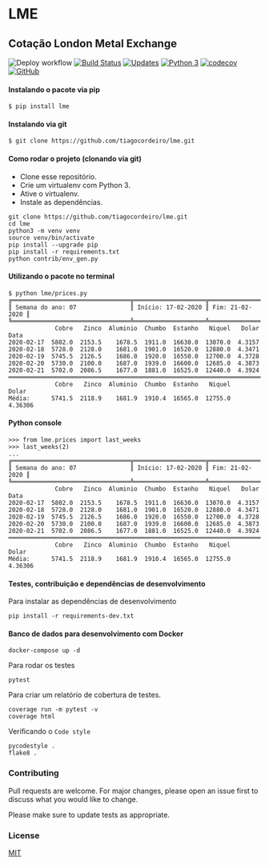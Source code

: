 # LME

## Cotação London Metal Exchange

![Deploy workflow](https://github.com/tiagocordeiro/lme/actions/workflows/python-app.yml/badge.svg)
[![Build Status](https://travis-ci.org/tiagocordeiro/lme.svg?branch=master)](https://travis-ci.org/tiagocordeiro/lme)
[![Updates](https://pyup.io/repos/github/tiagocordeiro/lme/shield.svg)](https://pyup.io/repos/github/tiagocordeiro/lme/)
[![Python 3](https://pyup.io/repos/github/tiagocordeiro/lme/python-3-shield.svg)](https://pyup.io/repos/github/tiagocordeiro/lme/)
[![codecov](https://codecov.io/gh/tiagocordeiro/lme/branch/master/graph/badge.svg)](https://codecov.io/gh/tiagocordeiro/lme)
[![GitHub](https://img.shields.io/github/license/mashape/apistatus.svg)](https://github.com/tiagocordeiro/lme/blob/master/LICENSE)

#### Instalando o pacote via pip
```
$ pip install lme
```

#### Instalando via git
```
$ git clone https://github.com/tiagocordeiro/lme.git
```

#### Como rodar o projeto (clonando via git)
* Clone esse repositório.
* Crie um virtualenv com Python 3.
* Ative o virtualenv.
* Instale as dependências.

```
git clone https://github.com/tiagocordeiro/lme.git
cd lme
python3 -m venv venv
source venv/bin/activate
pip install --upgrade pip
pip install -r requirements.txt
python contrib/env_gen.py
```

#### Utilizando o pacote no terminal
```
$ python lme/prices.py 
╔═════════════════════════════════╦════════════════════╦═════════════════╗
║ Semana do ano: 07               ║ Início: 17-02-2020 ║ Fim: 21-02-2020 ║
╚═════════════════════════════════╩════════════════════╩═════════════════╝
             Cobre   Zinco  Aluminio  Chumbo  Estanho   Niquel   Dolar
Data                                                                  
2020-02-17  5802.0  2153.5    1678.5  1911.0  16630.0  13070.0  4.3157
2020-02-18  5728.0  2128.0    1681.0  1901.0  16520.0  12880.0  4.3471
2020-02-19  5745.5  2126.5    1686.0  1920.0  16550.0  12700.0  4.3728
2020-02-20  5730.0  2100.0    1687.0  1939.0  16600.0  12685.0  4.3873
2020-02-21  5702.0  2086.5    1677.0  1881.0  16525.0  12440.0  4.3924
═════════════════════════════════════════════════════════════════════════
             Cobre   Zinco  Aluminio  Chumbo  Estanho   Niquel    Dolar
Média:      5741.5  2118.9    1681.9  1910.4  16565.0  12755.0  4.36306
```

#### Python console
```
>>> from lme.prices import last_weeks
>>> last_weeks(2)
...
╔═════════════════════════════════╦════════════════════╦═════════════════╗
║ Semana do ano: 07               ║ Início: 17-02-2020 ║ Fim: 21-02-2020 ║
╚═════════════════════════════════╩════════════════════╩═════════════════╝
             Cobre   Zinco  Aluminio  Chumbo  Estanho   Niquel   Dolar
Data                                                                  
2020-02-17  5802.0  2153.5    1678.5  1911.0  16630.0  13070.0  4.3157
2020-02-18  5728.0  2128.0    1681.0  1901.0  16520.0  12880.0  4.3471
2020-02-19  5745.5  2126.5    1686.0  1920.0  16550.0  12700.0  4.3728
2020-02-20  5730.0  2100.0    1687.0  1939.0  16600.0  12685.0  4.3873
2020-02-21  5702.0  2086.5    1677.0  1881.0  16525.0  12440.0  4.3924
═════════════════════════════════════════════════════════════════════════
             Cobre   Zinco  Aluminio  Chumbo  Estanho   Niquel    Dolar
Média:      5741.5  2118.9    1681.9  1910.4  16565.0  12755.0  4.36306
```

#### Testes, contribuição e dependências de desenvolvimento
Para instalar as dependências de desenvolvimento
```
pip install -r requirements-dev.txt
```

#### Banco de dados para desenvolvimento com Docker
```
docker-compose up -d
```

Para rodar os testes
```
pytest
```

Para criar um relatório de cobertura de testes.
```
coverage run -m pytest -v
coverage html
```

Verificando o `Code style`
```
pycodestyle .
flake8 .
```

### Contributing
Pull requests are welcome. For major changes, please open an issue first to discuss what you would like to change.

Please make sure to update tests as appropriate.

### License
[MIT](https://github.com/tiagocordeiro/lme/blob/master/LICENSE)